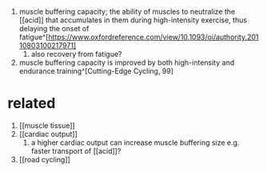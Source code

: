 1. muscle buffering capacity; the ability of muscles to neutralize the [[acid]] that accumulates in them during high-intensity exercise, thus delaying the onset of fatigue^[https://www.oxfordreference.com/view/10.1093/oi/authority.20110803100217971]
	1. also recovery from fatigue?
2. muscle buffering capacity is improved by both high-intensity and endurance training^[Cutting-Edge Cycling, 99]

# related
1. [[muscle tissue]]
2. [[cardiac output]]
	1. a higher cardiac output can increase muscle buffering size e.g. faster transport of [[acid]]?
3. [[road cycling]]